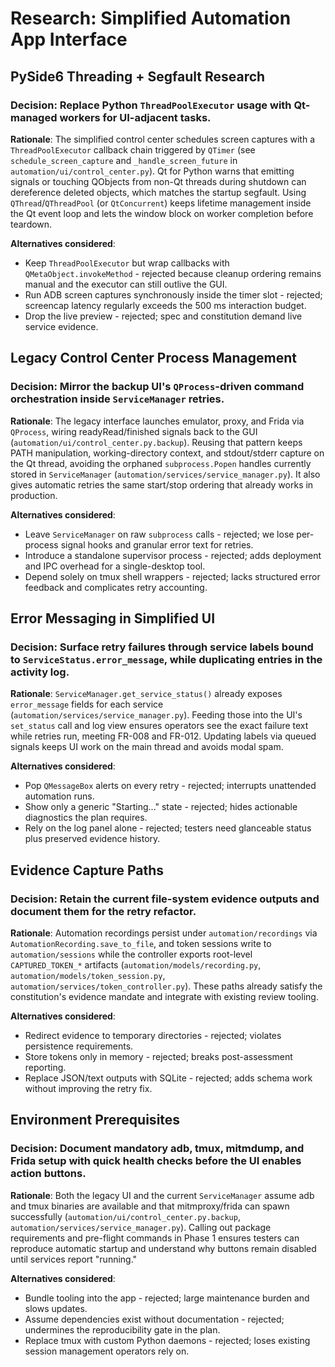 # Research: Simplified Automation App Interface

## PySide6 Threading + Segfault Research

### Decision: Replace Python `ThreadPoolExecutor` usage with Qt-managed workers for UI-adjacent tasks.
**Rationale**: The simplified control center schedules screen captures with a `ThreadPoolExecutor` callback chain triggered by `QTimer` (see `schedule_screen_capture` and `_handle_screen_future` in `automation/ui/control_center.py`). Qt for Python warns that emitting signals or touching QObjects from non-Qt threads during shutdown can dereference deleted objects, which matches the startup segfault. Using `QThread`/`QThreadPool` (or `QtConcurrent`) keeps lifetime management inside the Qt event loop and lets the window block on worker completion before teardown.

**Alternatives considered**:
- Keep `ThreadPoolExecutor` but wrap callbacks with `QMetaObject.invokeMethod` - rejected because cleanup ordering remains manual and the executor can still outlive the GUI.
- Run ADB screen captures synchronously inside the timer slot - rejected; screencap latency regularly exceeds the 500 ms interaction budget.
- Drop the live preview - rejected; spec and constitution demand live service evidence.

## Legacy Control Center Process Management

### Decision: Mirror the backup UI's `QProcess`-driven command orchestration inside `ServiceManager` retries.
**Rationale**: The legacy interface launches emulator, proxy, and Frida via `QProcess`, wiring readyRead/finished signals back to the GUI (`automation/ui/control_center.py.backup`). Reusing that pattern keeps PATH manipulation, working-directory context, and stdout/stderr capture on the Qt thread, avoiding the orphaned `subprocess.Popen` handles currently stored in `ServiceManager` (`automation/services/service_manager.py`). It also gives automatic retries the same start/stop ordering that already works in production.

**Alternatives considered**:
- Leave `ServiceManager` on raw `subprocess` calls - rejected; we lose per-process signal hooks and granular error text for retries.
- Introduce a standalone supervisor process - rejected; adds deployment and IPC overhead for a single-desktop tool.
- Depend solely on tmux shell wrappers - rejected; lacks structured error feedback and complicates retry accounting.

## Error Messaging in Simplified UI

### Decision: Surface retry failures through service labels bound to `ServiceStatus.error_message`, while duplicating entries in the activity log.
**Rationale**: `ServiceManager.get_service_status()` already exposes `error_message` fields for each service (`automation/services/service_manager.py`). Feeding those into the UI's `set_status` call and log view ensures operators see the exact failure text while retries run, meeting FR-008 and FR-012. Updating labels via queued signals keeps UI work on the main thread and avoids modal spam.

**Alternatives considered**:
- Pop `QMessageBox` alerts on every retry - rejected; interrupts unattended automation runs.
- Show only a generic "Starting..." state - rejected; hides actionable diagnostics the plan requires.
- Rely on the log panel alone - rejected; testers need glanceable status plus preserved evidence history.

## Evidence Capture Paths

### Decision: Retain the current file-system evidence outputs and document them for the retry refactor.
**Rationale**: Automation recordings persist under `automation/recordings` via `AutomationRecording.save_to_file`, and token sessions write to `automation/sessions` while the controller exports root-level `CAPTURED_TOKEN_*` artifacts (`automation/models/recording.py`, `automation/models/token_session.py`, `automation/services/token_controller.py`). These paths already satisfy the constitution's evidence mandate and integrate with existing review tooling.

**Alternatives considered**:
- Redirect evidence to temporary directories - rejected; violates persistence requirements.
- Store tokens only in memory - rejected; breaks post-assessment reporting.
- Replace JSON/text outputs with SQLite - rejected; adds schema work without improving the retry fix.

## Environment Prerequisites

### Decision: Document mandatory adb, tmux, mitmdump, and Frida setup with quick health checks before the UI enables action buttons.
**Rationale**: Both the legacy UI and the current `ServiceManager` assume adb and tmux binaries are available and that mitmproxy/frida can spawn successfully (`automation/ui/control_center.py.backup`, `automation/services/service_manager.py`). Calling out package requirements and pre-flight commands in Phase 1 ensures testers can reproduce automatic startup and understand why buttons remain disabled until services report "running."

**Alternatives considered**:
- Bundle tooling into the app - rejected; large maintenance burden and slows updates.
- Assume dependencies exist without documentation - rejected; undermines the reproducibility gate in the plan.
- Replace tmux with custom Python daemons - rejected; loses existing session management operators rely on.
